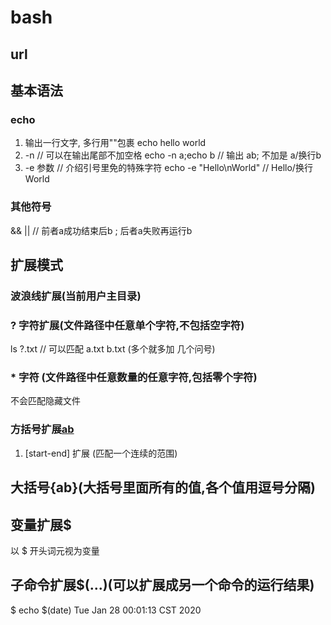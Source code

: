 # bash

## url

[](https://wangdoc.com/bash/grammar.html)

## 基本语法

### echo

1. 输出一行文字, 多行用""包裹
echo hello world
2. -n  // 可以在输出尾部不加空格
echo -n a;echo b // 输出 ab; 不加是 a/换行b
3. -e 参数 // 介绍引号里免的特殊字符
echo -e "Hello\nWorld" // Hello/换行World

### 其他符号

&& || // 前者a成功结束后b ; 后者a失败再运行b

## 扩展模式

### 波浪线扩展(当前用户主目录)

### ? 字符扩展(文件路径中任意单个字符,不包括空字符)

ls ?.txt // 可以匹配 a.txt b.txt (多个就多加 几个问号)

### * 字符 (文件路径中任意数量的任意字符,包括零个字符)

不会匹配隐藏文件

### 方括号扩展[ab](匹配括号里面的任意一个字符)

1. [start-end] 扩展 (匹配一个连续的范围)

## 大括号{ab}(大括号里面所有的值,各个值用逗号分隔)

## 变量扩展$

以 $ 开头词元视为变量

## 子命令扩展$(...)(可以扩展成另一个命令的运行结果)

$ echo $(date)
Tue Jan 28 00:01:13 CST 2020

